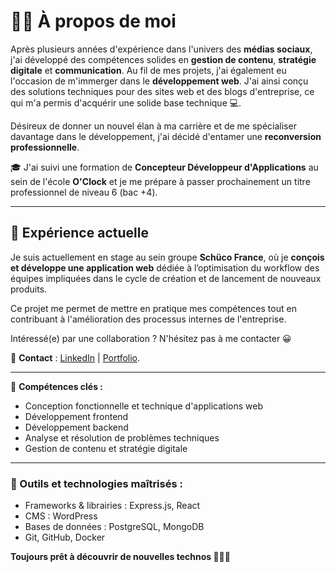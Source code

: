 # 👨‍💻 À propos de moi

Après plusieurs années d'expérience dans l'univers des **médias sociaux**, j'ai développé des compétences solides en **gestion de contenu**, **stratégie digitale** et **communication**. Au fil de mes projets, j'ai également eu l'occasion de m'immerger dans le **développement web**. J'ai ainsi conçu des solutions techniques pour des sites web et des blogs d'entreprise, ce qui m'a permis d'acquérir une solide base technique 💻.

Désireux de donner un nouvel élan à ma carrière et de me spécialiser davantage dans le développement, j'ai décidé d'entamer une **reconversion professionnelle**.

🎓 J'ai suivi une formation de **Concepteur Développeur d'Applications** au sein de l'école **O'Clock** et je me prépare à passer prochainement un titre professionnel de niveau 6 (bac +4).

---

## 🏢 Expérience actuelle
Je suis actuellement en stage au sein groupe **Schüco France**, où je **conçois et développe une application web** dédiée à l’optimisation du workflow des équipes impliquées dans le cycle de création et de lancement de nouveaux produits.

Ce projet me permet de mettre en pratique mes compétences tout en contribuant à l'amélioration des processus internes de l'entreprise.

Intéressé(e) par une collaboration ? N'hésitez pas à me contacter 😀 

🔗 **Contact** : [LinkedIn](https://www.linkedin.com/in/guillaume-salsedo/) | [Portfolio](https://guillaume.salsedo.net/).

---

🌟 **Compétences clés :**
- Conception fonctionnelle et technique d'applications web
- Développement frontend
- Développement backend
- Analyse et résolution de problèmes techniques
- Gestion de contenu et stratégie digitale

---

### 🔧 Outils et technologies maîtrisés :
- Frameworks & librairies : Express.js, React
- CMS : WordPress
- Bases de données : PostgreSQL, MongoDB
- Git, GitHub, Docker

**Toujours prêt à découvrir de nouvelles technos 🚀🚀🚀**
